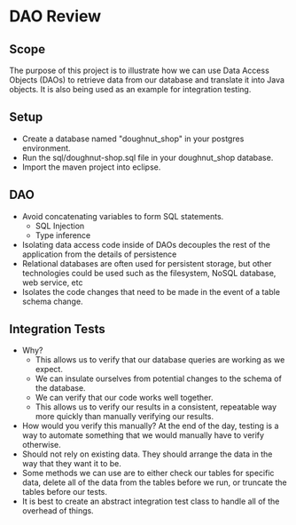# DAO Review

## Scope

The purpose of this project is to illustrate how we can use Data Access Objects (DAOs) to retrieve data from our database and translate it into Java objects. It is also being used as an example for integration testing.

## Setup

- Create a database named "doughnut_shop" in your postgres environment.
- Run the sql/doughnut-shop.sql file in your doughnut_shop database.
- Import the maven project into eclipse.

## DAO

- Avoid concatenating variables to form SQL statements.
    - SQL Injection
    - Type inference
- Isolating data access code inside of DAOs decouples the rest of the application from the details of persistence
- Relational databases are often used for persistent storage, but other technologies could be used such as the filesystem, NoSQL database, web service, etc
- Isolates the code changes that need to be made in the event of a table schema change. 

## Integration Tests

- Why? 
    - This allows us to verify that our database queries are working as we expect.
    - We can insulate ourselves from potential changes to the schema of the database.
    - We can verify that our code works well together.
    - This allows us to verify our results in a consistent, repeatable way more quickly than manually verifying our results.
- How would you verify this manually? At the end of the day, testing is a way to automate something that we would manually have to verify otherwise.
- Should not rely on existing data. They should arrange the data in the way that they want it to be.
- Some methods we can use are to either check our tables for specific data, delete all of the data from the tables before we run, or truncate the tables before our tests.
- It is best to create an abstract integration test class to handle all of the overhead of things.
